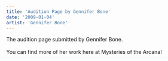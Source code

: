 ```yaml
---
title: 'Audition Page by Gennifer Bone'
date: '2009-01-04'
artist: 'Gennifer Bone'
---
```


The audition page submitted by Gennifer Bone.<br><br>You can find more of her work here at Mysteries of the Arcana!<br>